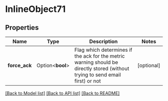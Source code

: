 # InlineObject71

## Properties

Name | Type | Description | Notes
------------ | ------------- | ------------- | -------------
**force_ack** | Option<**bool**> | Flag which determines if the ack for the metric warning should be directly stored (without trying to send email first) or not | [optional]

[[Back to Model list]](../README.md#documentation-for-models) [[Back to API list]](../README.md#documentation-for-api-endpoints) [[Back to README]](../README.md)


